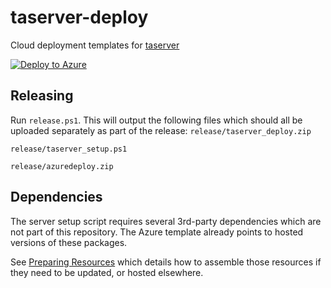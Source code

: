 # taserver-deploy
Cloud deployment templates for [taserver](https://github.com/Griffon26/taserver)

[![Deploy to Azure](https://aka.ms/deploytoazurebutton)](https://portal.azure.com/#create/Microsoft.Template/uri/https://portal.azure.com/#create/Microsoft.Template/uri/https%3A%2F%2Fraw.githubusercontent.com%2Fchickenbellyfin%2Ftaserver-deploy%2Fmaster%2Fazure%2Fazuredeploy.json)

## Releasing
Run `release.ps1`. This will output the following files which should all be uploaded separately as part of the release:
`release/taserver_deploy.zip`

`release/taserver_setup.ps1`

`release/azuredeploy.zip`


## Dependencies
The server setup script requires several 3rd-party dependencies which are not part of this repository. The Azure template already points to hosted versions of these packages. 

See [Preparing Resources](preparing_resources.md) which details how to assemble those resources if they need to be updated, or hosted elsewhere. 

